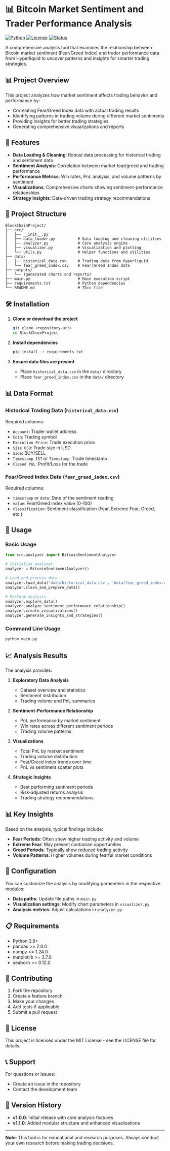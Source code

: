 # 📊 Bitcoin Market Sentiment and Trader Performance Analysis

[![Python](https://img.shields.io/badge/Python-3.8+-blue.svg)](https://python.org)
[![License](https://img.shields.io/badge/License-MIT-green.svg)](LICENSE)
[![Status](https://img.shields.io/badge/Status-Production%20Ready-brightgreen.svg)]()

A comprehensive analysis tool that examines the relationship between Bitcoin market sentiment (Fear/Greed Index) and trader performance data from Hyperliquid to uncover patterns and insights for smarter trading strategies.

## 📊 Project Overview

This project analyzes how market sentiment affects trading behavior and performance by:
- Correlating Fear/Greed Index data with actual trading results
- Identifying patterns in trading volume during different market sentiments
- Providing insights for better trading strategies
- Generating comprehensive visualizations and reports

## 🚀 Features

- **Data Loading & Cleaning**: Robust data processing for historical trading and sentiment data
- **Sentiment Analysis**: Correlation between market fear/greed and trading performance
- **Performance Metrics**: Win rates, PnL analysis, and volume patterns by sentiment
- **Visualizations**: Comprehensive charts showing sentiment-performance relationships
- **Strategy Insights**: Data-driven trading strategy recommendations

## 📁 Project Structure

```
BlockChainProject/
├── src/
│   ├── __init__.py
│   ├── data_loader.py          # Data loading and cleaning utilities
│   ├── analyzer.py             # Core analysis engine
│   ├── visualizer.py           # Visualization and plotting
│   └── utils.py                # Helper functions and utilities
├── data/
│   ├── historical_data.csv     # Trading data from Hyperliquid
│   └── fear_greed_index.csv    # Fear/Greed Index data
├── outputs/
│   └── (generated charts and reports)
├── main.py                     # Main execution script
├── requirements.txt            # Python dependencies
└── README.md                   # This file
```

## 🛠️ Installation

1. **Clone or download the project**
   ```bash
   git clone <repository-url>
   cd BlockChainProject
   ```

2. **Install dependencies**
   ```bash
   pip install -r requirements.txt
   ```

3. **Ensure data files are present**
   - Place `historical_data.csv` in the `data/` directory
   - Place `fear_greed_index.csv` in the `data/` directory

## 📊 Data Format

### Historical Trading Data (`historical_data.csv`)
Required columns:
- `Account`: Trader wallet address
- `Coin`: Trading symbol
- `Execution Price`: Trade execution price
- `Size USD`: Trade size in USD
- `Side`: BUY/SELL
- `Timestamp IST` or `Timestamp`: Trade timestamp
- `Closed PnL`: Profit/Loss for the trade

### Fear/Greed Index Data (`fear_greed_index.csv`)
Required columns:
- `timestamp` or `date`: Date of the sentiment reading
- `value`: Fear/Greed index value (0-100)
- `classification`: Sentiment classification (Fear, Extreme Fear, Greed, etc.)

## 🚀 Usage

### Basic Usage
```python
from src.analyzer import BitcoinSentimentAnalyzer

# Initialize analyzer
analyzer = BitcoinSentimentAnalyzer()

# Load and process data
analyzer.load_data('data/historical_data.csv', 'data/fear_greed_index.csv')
analyzer.clean_and_prepare_data()

# Perform analysis
analyzer.explore_data()
analyzer.analyze_sentiment_performance_relationship()
analyzer.create_visualizations()
analyzer.generate_insights_and_strategies()
```

### Command Line Usage
```bash
python main.py
```

## 📈 Analysis Results

The analysis provides:

1. **Exploratory Data Analysis**
   - Dataset overview and statistics
   - Sentiment distribution
   - Trading volume and PnL summaries

2. **Sentiment-Performance Relationship**
   - PnL performance by market sentiment
   - Win rates across different sentiment periods
   - Trading volume patterns

3. **Visualizations**
   - Total PnL by market sentiment
   - Trading volume distribution
   - Fear/Greed index trends over time
   - PnL vs sentiment scatter plots

4. **Strategic Insights**
   - Best performing sentiment periods
   - Risk-adjusted returns analysis
   - Trading strategy recommendations

## 📊 Key Insights

Based on the analysis, typical findings include:

- **Fear Periods**: Often show higher trading activity and volume
- **Extreme Fear**: May present contrarian opportunities
- **Greed Periods**: Typically show reduced trading activity
- **Volume Patterns**: Higher volumes during fearful market conditions

## 🔧 Configuration

You can customize the analysis by modifying parameters in the respective modules:

- **Data paths**: Update file paths in `main.py`
- **Visualization settings**: Modify chart parameters in `visualizer.py`
- **Analysis metrics**: Adjust calculations in `analyzer.py`

## 📋 Requirements

- Python 3.8+
- pandas >= 2.0.0
- numpy >= 1.24.0
- matplotlib >= 3.7.0
- seaborn >= 0.12.0

## 🤝 Contributing

1. Fork the repository
2. Create a feature branch
3. Make your changes
4. Add tests if applicable
5. Submit a pull request

## 📄 License

This project is licensed under the MIT License - see the LICENSE file for details.

## 📞 Support

For questions or issues:
- Create an issue in the repository
- Contact the development team

## 🔄 Version History

- **v1.0.0**: Initial release with core analysis features
- **v1.1.0**: Added modular structure and enhanced visualizations

---

**Note**: This tool is for educational and research purposes. Always conduct your own research before making trading decisions.
